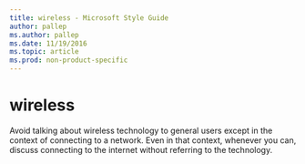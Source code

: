 ```yaml
---
title: wireless - Microsoft Style Guide
author: pallep
ms.author: pallep
ms.date: 11/19/2016
ms.topic: article
ms.prod: non-product-specific
---
```


# wireless

Avoid
talking about wireless technology to general users except in the
context of connecting to a network. Even in that context, whenever
you can, discuss connecting to the internet without referring to the
technology. 
